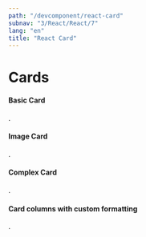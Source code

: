 ```yaml
---
path: "/devcomponent/react-card"
subnav: "3/React/React/7"
lang: "en"
title: "React Card"
---
```


# Cards

#### Basic Card
.
<reactcard1 />

#### Image Card
.
<reactcard2 />

#### Complex Card
.
<reactcard3 />

#### Card columns with custom formatting
.
<reactcard4 />
